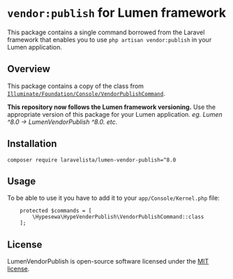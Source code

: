 # `vendor:publish` for Lumen framework

This package contains a single command borrowed from the Laravel framework that enables you to use `php artisan vendor:publish` in your Lumen application.

## Overview

This package contains a copy of the class from [`Illuminate/Foundation/Console/VendorPublishCommand`](https://github.com/laravel/framework/blob/8.x/src/Illuminate/Foundation/Console/VendorPublishCommand.php).

**This repository now follows the Lumen framework versioning.** Use the appropriate version of this package for your Lumen application. _eg. Lumen ^8.0 -> LumenVendorPublish ^8.0. etc._

## Installation

```
composer require laravelista/lumen-vendor-publish=^8.0
```

## Usage

To be able to use it you have to add it to your `app/Console/Kernel.php` file:

```
    protected $commands = [
        \Hypesewa\HypeVenderPublish\VendorPublishCommand::class
    ];
```

## License

LumenVendorPublish is open-source software licensed under the [MIT license](https://opensource.org/licenses/MIT).
